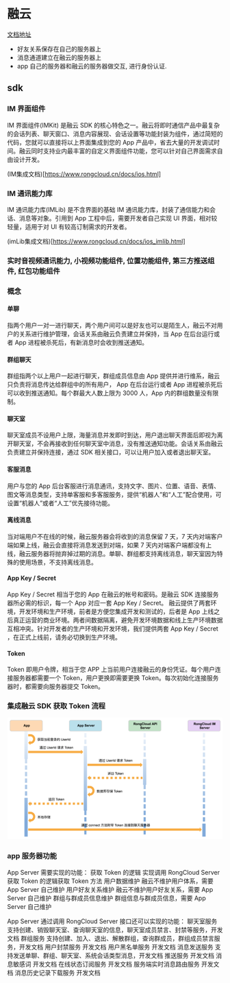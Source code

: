 # 融云

[文档地址](https://www.rongcloud.cn/docs/quick_start.html)

* 好友关系保存在自己的服务器上
* 消息通道建立在融云的服务器上
* app 自己的服务器和融云的服务器做交互, 进行身份认证. 

## sdk

### IM 界面组件

IM 界面组件(IMKit) 是融云 SDK 的核心特色之一。融云将即时通信产品中最复杂的会话列表、聊天窗口、消息内容展现、会话设置等功能封装为组件，通过简短的代码，您就可以直接将以上界面集成到您的 App 产品中，省去大量的开发调试时间。融云同时支持业内最丰富的自定义界面组件功能，您可以针对自己界面需求自由设计开发。

(IM集成文档)[https://www.rongcloud.cn/docs/ios.html]

### IM 通讯能力库 

IM 通讯能力库(IMLib) 是不含界面的基础 IM 通讯能力库，封装了通信能力和会话、消息等对象。引用到 App 工程中后，需要开发者自己实现 UI 界面，相对较轻量，适用于对 UI 有较高订制需求的开发者。

(imLib集成文档)[https://www.rongcloud.cn/docs/ios_imlib.html]

### 实时音视频通讯能力, 小视频功能组件, 位置功能组件, 第三方推送组件, 红包功能组件

### 概念

#### 单聊

指两个用户一对一进行聊天，两个用户间可以是好友也可以是陌生人，融云不对用户的关系进行维护管理，会话关系由融云负责建立并保持，当 App 在后台运行或者 App 进程被杀死后，有新消息时会收到推送通知。

#### 群组聊天

群组指两个以上用户一起进行聊天，群组成员信息由 App 提供并进行维系，融云只负责将消息传达给群组中的所有用户， App 在后台运行或者 App 进程被杀死后可以收到推送通知。每个群最大人数上限为 3000 人，App 内的群组数量没有限制。

#### 聊天室

聊天室成员不设用户上限，海量消息并发即时到达，用户退出聊天界面后即视为离开聊天室，不会再接收到任何聊天室中消息，没有推送通知功能。会话关系由融云负责建立并保持连接，通过 SDK 相关接口，可以让用户加入或者退出聊天室。

#### 客服消息

用户与您的 App 后台客服进行消息通讯，支持文字、图片、位置、语音、表情、图文等消息类型，支持单客服和多客服服务，提供“机器人”和“人工”配合使用，可设置“机器人”或者“人工”优先接待功能。

#### 离线消息

当对端用户不在线的时候，融云服务器会将收到的消息保留 7 天，7 天内对端客户端如果上线，融云会直接将消息发送到对端，如果 7 天内对端客户端都没有上线，融云服务器将抛弃掉过期的消息。单聊、群组都支持离线消息，聊天室因为特殊的使用场景，不支持离线消息。

#### App Key / Secret

App Key / Secret 相当于您的 App 在融云的帐号和密码。是融云 SDK 连接服务器所必需的标识，每一个 App 对应一套 App Key / Secret。
融云提供了两套环境，开发环境和生产环境，前者是方便您集成开发和测试的，后者是 App 上线之后真正运营的商业环境。两者间数据隔离，避免开发环境数据和线上生产环境数据互相冲突。针对开发者的生产环境和开发环境，我们提供两套 App Key / Secret ，在正式上线前，请务必切换到生产环境。

#### Token

Token 即用户令牌，相当于您 APP 上当前用户连接融云的身份凭证。每个用户连接服务器都需要一个 Token，用户更换即需要更换 Token。每次初始化连接服务器时，都需要向服务器提交 Token。


### 集成融云 SDK 获取 Token 流程

![流程](images/token.png)

### app 服务器功能

App Server 需要实现的功能：
获取 Token 的逻辑	实现调用 RongCloud Server 获取 Token 的逻辑获取 Token 方法
用户数据维护	融云不维护用户体系，需要 App Server 自己维护
用户好友关系维护	融云不维护用户好友关系，需要 App Server 自己维护
群组与群成员信息维护	群组信息与群成员信息，需要 App Server 自己维护

App Server 通过调用 RongCloud Server 接口还可以实现的功能：
聊天室服务	支持创建、销毁聊天室、查询聊天室的信息，聊天室成员禁言、封禁等服务，开发文档
群组服务	支持创建、加入、退出、解散群组，查询群成员，群组成员禁言服务，开发文档
用户封禁服务	开发文档
用户黑名单服务	开发文档
消息发送服务	支持发送单聊、群组、聊天室、系统会话类型消息，开发文档
推送服务	开发文档
消息敏感词	开发文档
在线状态订阅服务	开发文档
服务端实时消息路由服务	开发文档
消息历史记录下载服务	开发文档